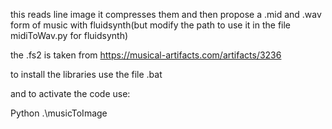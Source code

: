 this reads line image it compresses them and then propose a .mid and .wav form of music with fluidsynth(but modify the path to use it in the file midiToWav.py for fluidsynth)

the .fs2 is taken from https://musical-artifacts.com/artifacts/3236



to install the libraries use the file .bat

and to activate the code use:

Python .\musicToImage
